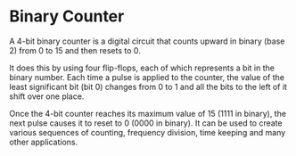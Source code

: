 # Binary Counter


A 4-bit binary counter is a digital circuit that counts upward in binary 
(base 2) from 0 to 15 and then resets to 0. 

It does this by using 
four flip-flops, each of which represents a bit in the binary number. 
Each time a pulse is applied to the counter, the value of the least 
significant bit (bit 0) changes from 0 to 1 and all the bits to the left 
of it shift over one place. 

Once the 4-bit counter reaches its maximum value of 15 (1111 in binary), the 
next pulse causes it to reset to 0 (0000 in binary). It can be used to create 
various sequences of counting, frequency division, time keeping and many other 
applications.